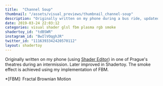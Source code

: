 ```yaml
---
title:  "Channel Soup"
thumbnail: "/assets/visual_previews/thumbnail_channel-soup"
description: "Originally written on my phone during a bus ride, updated a bit later."
date: 2019-03-24 22:03:12
categories: visual shader glsl fbm plasma rgb smoke
shadertoy_id: "tdBSWR" 
instagram_id: "BwIlVOqghJR"
twitter_id: "1116393342420570112"
layout: shadertoy
---
```

Originally written on my phone (using [Shader Editor](https://play.google.com/store/apps/details?id=de.markusfisch.android.shadereditor&hl=en)) in one of Prague's theatres during an intermission. Later improved in Shadertoy. The smoke effect is achieved using my implementation of FBM.

*[FBM]: Fractal Brownian Motion

